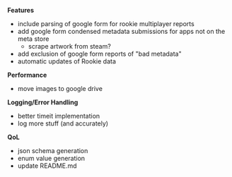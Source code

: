 **Features**
- include parsing of google form for rookie multiplayer reports
- add google form condensed metadata submissions for apps not on the meta store
  - scrape artwork from steam?
- add exclusion of google form reports of "bad metadata"
- automatic updates of Rookie data

**Performance**
- move images to google drive

**Logging/Error Handling**
- better timeit implementation
- log more stuff (and accurately)
  
**QoL**
- json schema generation
- enum value generation
- update README.md